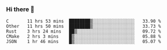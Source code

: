 ### Hi there 👋

<!--
**WShiBin/WShiBin** is a ✨ _special_ ✨ repository because its `README.md` (this file) appears on your GitHub profile.

Here are some ideas to get you started:

- 🔭 I’m currently working on ...
- 🌱 I’m currently learning ...
- 👯 I’m looking to collaborate on ...
- 🤔 I’m looking for help with ...
- 💬 Ask me about ...
- 📫 How to reach me: ...
- 😄 Pronouns: ...
- ⚡ Fun fact: ...
-->

<!--START_SECTION:waka-->
```text
C       11 hrs 53 mins  ████████▒░░░░░░░░░░░░░░░░   33.90 % 
Other   11 hrs 50 mins  ████████▒░░░░░░░░░░░░░░░░   33.73 % 
Rust    3 hrs 24 mins   ██▒░░░░░░░░░░░░░░░░░░░░░░   09.72 % 
CMake   2 hrs 3 mins    █▒░░░░░░░░░░░░░░░░░░░░░░░   05.88 % 
JSON    1 hr 46 mins    █▒░░░░░░░░░░░░░░░░░░░░░░░   05.07 % 
```
<!--END_SECTION:waka-->
